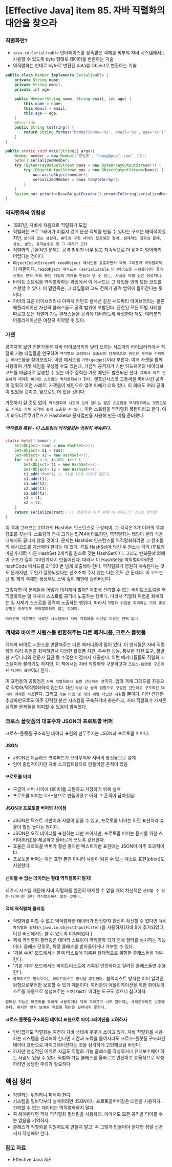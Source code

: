 # [Effective Java] item 85. 자바 직렬화의 대안을 찾으라

### 직렬화란?
- `java.io.Serializable` 인터페이스를 상속받은 객체를 외부의 자바 시스템에서도 사용할 수 있도록 byte 형태로 데이터를 변환하는 기술
- 역직렬화는 반대로 byte로 변환된 data를 Object로 변환하는 기술
```java
public class Member implements Serializable {
    private String name;
    private String email;
    private int age;

    public Member(String name, String email, int age) {
        this.name = name;
        this.email = email;
        this.age = age;
    }
    @Override
    public String toString() {
        return String.format("Member{name='%s', email='%s', age='%s'}", name, email, age);
    }
}
```

```java
public static void main(String[] args){
    Member member = new Member("홍길동", "hong@gmail.com", 25);
    byte[] serializedMember;
    try (ByteArrayOutputStream baos = new ByteArrayOutputStream()) {
        try (ObjectOutputStream oos = new ObjectOutputStream(baos)) {
            oos.writeObject(member);
            serializedMember = baos.toByteArray();
        }
    }
    System.out.println(Base64.getEncoder().encodeToString(serializedMember));
}
```
### 역직렬화의 위험성
- 1997년, 자바에 처음으로 직렬화가 도입
- 직렬화는 프로그래머가 어렵지 않게 분산 객체를 만들 수 있다는 구호는 매력적이었지만, `보이지 않는 생성자, API와 구현 사이의 모호해진 경계, 잠재적인 정확성 문제, 성능, 보안, 유지보수성 등 그 대가가 크다` 
- 직렬화의 근본적인 문제는 공격 범위가 너무 넓고 지속적으로 더 넓어져 방어하기 어렵다는 점이다. 
- `ObjectInputStream의 readObject 메서드를 호출하면서 객체 그래프가 역직렬화`되기 때문이다. `readObject 메서드는 (serializable 인터페이스를 구현했다면) 클래스패스 안의 거의 모든 타입의 객체를 만들어 낼 수 있는, 사실상 마법 같은 생성자`다.
- 바이트 스트림을 역직렬화하는 과정에서 이 메서드는 그 타입들 안의 모든 코드를 수행할 수 있다. 이 말인즉슨, 그 타입들의 코드 전체가 공격 범위에 들어간다는 뜻이다.
- 자바의 표준 라이브러리나 아파치 커먼즈 컬렉션 같은 서드파티 라이브러리는 물론 애플리케이션 자신의 클래스들도 공격 범위에 포함된다. 관련된 모든 모범 사례를 따르고 모든 직렬화 가능 클래스들을 공격에 대비하도록 작성한다 해도, 여러분의 어플리케이션은 여전히 취약할 수 있다.

### 가젯
공격자와 보안 전문가들은 자바 라이브러리와 널리 쓰이는 서드파티 라이브러리에서 직렬화 기능 타입들을 연구하여 `역직렬화 과정에서 호출되어 잠재적으로 위험한 동작을 수행하는 메서드`들을 찾아보았다. 이런 메서드를 `가젯(gadget)`이라 부른다. 여러 가젯을 함께 사용하여 가젯 체인을 구성할 수도 있는데, 가끔씩 공격자가 기반 하드웨어의 네이티브 코드를 마음대로 실행할 수 있는 아주 강력한 가젯 체인도 발견되곤 한다. `그래서 아주 신중하게 제작한 바이트 스트림만 역직렬화해야 한다.` 샌프란시스코 교통국을 마비시킨 공격이 정확히 이런 사례로, 가젯들이 체인으로 엮여 피해가 더욱 컸다. 이 외에도 여러 공격이 있었을 것이고, 앞으로도 더 있을 것이다.

가젯까지 갈 것도 없이, `역직렬화에 시간이 오래 걸리는 짧은 스트림을 역직렬화하는 것만으로도 서비스 거부 공격에 쉽게 노출될 수 있다.` 이런 스트림을 역직렬화 폭탄이라고 한다. 여기 바우터르쿠카르츠가 HashSet과 문자열만을 사용해 만든 예를 준비했다.

##### 역직렬화 폭탄 - 이 스트림의 역직렬화는 영원히 계속된다.
```java
static byte[] bomb() {
    Set<Object> root = new HashSet<>();
    Set<Object> s1 = root;
    Set<Object> s2 = new HashSet<>();
    for (int i = 0; i<100; i++) {
        Set<Object> t1 = new HashSet<>();
        Set<Object> t2 = new HashSet<>();
        t1.add("foo"); // t1을 t2와 다르게 만든다.
        s1.add(t1);
        s1.add(t2);
        s2.add(t1);
        s2.add(t2);
        s1 = t1;
        s2 = t2;
    }
    return serialize(root); // 간결하게 하기 위해 이 메서드의 코드는 생략함
}
```
이 객체 그래프는 201개의 HashSet 인스턴스로 구성되며, 그 각각은 3개 이하의 객체 참조를 갖는다. 스트림의 전체 크기는 5,744바이트지만, 역직렬화는 태양이 불타 식을 때까지도 끝나지 않을 것이다. 문제는 HashSet 인스턴스를 역직렬화하려면 그 원소들의 해시코드를 계산해야 한다는 데 있다. 루트 HashSet에 담긴 두 원소는 각각 (루트와 마찬가지로) 다른 HashSet 2개씩을 원소로 갖는 HashSet이다. 그리고 반복문에 의해 이 구조가 깊이 100단계까지 만들어진다. 따라서 이 HashSet을 역직렬화하려면 hashCode 메서드를 2^100 번 넘게 호출해야 한다. 역직렬화가 영원히 계속된다는 것도 문제지만, 무언가 잘못되었다는 신호조차 주지 않는 다는 것도 큰 문제다. 이 코드는 단 몇 개의 객체만 생성해도 스택 깊이 제한에 걸려버린다.

그렇다면 이 문제들을 어떻게 대처해야 할까? 애초에 신뢰할 수 없는 바이트스트림을 역직렬화하는 일 자체가 스스로를 공격에 노출하는 행위다. 따라서 직렬화 위험을 회피하는 일 자체가 스스로를 공격에 노출하는 행위다. 따라서 `직렬화 위험을 회피하는 가장 좋은 방법은 아무것도 역직렬화하지 않는 것이다.`

`여러분이 작성하는 새로운 시스템에서 자바 직렬화를 써야할 이유는 전혀 없다.`

### 객체와 바이트 시퀀스를 변환해주는 다른 메커니즘, 크로스 플랫폼
객체와 바이트 시퀀스를 변환해주는 다른 메커니즘이 많이 있다. 이 방식들은 자바 직렬화의 여러 위험을 회피하면서 다양한 플랫폼 지원, 우수한 성능, 풍부한 지원 도구, 활발한 커뮤니티와 전문가 집단 등 수많은 이점까지 제공한다. 이런 메커니즘들도 직렬화 시스템이라 불리기도 하지만, 이 책에서는 자바 직렬화와 구분하고자 `크로스-플랫폼 구조화된 데이터 표현`이라 한다.

이 표현들의 공통점은 `자바 직렬화보다 훨씬 간단하는 것`이다. 임의 객체 그래프를 자동으로 직렬화/역직렬화하지 않는다. 대신 `속성-값 쌍의 집합으로 구성된 간단하고 구조화된 데이터 객체를 사용`한다. 그리고 `기본 타입 몇 개와 배열 타입만 지원`할 뿐이다. 이런 간단한 추상화만으로도 아주 강력한 분산 시스템을 구축하기에 충분하고, 자바 직렬화가 가져온 심각한 문제들을 회피할 수 있음이 밝혀졌다.

### 크로스 플랫폼의 대표주자 JSON과 프로토콜 버퍼
크로스-플랫폼 구조화된 데이터 표현의 선두주자는 JSON과 프로토콜 버퍼다. 
#### JSON
- JSON은 더글라스 크록퍼드가 브라우저와 서버의 통신용으로 설계
- 언어 중립적이지만 자바 스크립트용으로 만들어진 흔적이 있음
#### 프로토콜 버퍼
- 구글이 서버 사이에 데이터를 교환하고 저장하기 위해 설계
- 프로토콜 버퍼는 C++용으로 만들어졌고 아직 그 흔적이 남아있음.

#### JSON과 프로토콜 버퍼의 차이점
- JSON은 텍스트 기반이라 사람이 읽을 수 있고, 프로토콜 버퍼는 이진 표현이라 효율이 훨씬 높다는 점이다.
- JSON은 오직 데이터를 표현하는 데만 쓰이지만, 프로토콜 버퍼는 문서를 위한 스키마(타입)을 제공하고 올바르게 쓰도록 강요한다. 
- 효율은 프로토콜 버퍼가 훨씬 좋지만 텍스트기반 표현에는 JSON이 아주 효과적이다. 
- 프로토콜 버퍼는 이진 표현 뿐만 아니라 사람이 읽을 수 있는 텍스트 표현(pbtxt)도 지원한다.

#### 신뢰할 수 없는 데이터는 절대 역직렬화지 말자!
레거시 시스템 때문에 자바 직렬화를 완전히 배제할 수 없을 때의 차선책은 `신뢰할 수 없는 데이터는 절대 역직렬화하지 않는 것이다.` 

#### 객체 역직렬화 필터링

- 직렬화를 피할 수 없고 역직렬화한 데이터가 안전한지 완전히 확신할 수 없다면 `객체 역직렬화 필터링(java.io.ObjectInputFilter)`을 사용하자(자바 9에 추가되었고, 이전 버전에서도 쓸 수 있도록 이식되었다.)
- 객체 역직렬화 필터링은 데이터 스트림이 역직렬화 되기 전에 필터를 설치하는 기능이다. 클래스 단위로, 특정 클래스를 받아들이거나 거부할 수 있다.
- '기본 수용' 모드에서는 블랙 리스트에 기록된 잠재적으로 위험한 클래스들을 거부한다.
- '기본 거부' 모드에서는 화이트리스트에 기록된 안전하다고 알려진 클래스들만 수용한다. 
- `블랙리스트 방식보다는 화이트리스트 방식을 추천한다.` 블랙리스트 방식은 이미 알려진 위험으로부터만 보호할 수 있기 때문이다. 여러분의 애플리케이션을 위한 화이트리스트를 자동으로 생성해주는 `스왓(SWAT)` 이라는 도구도 있으니 참고하자.

`필터링 기능은 메모리를 과하게 사용하거나 객체 그래프가 너무 깊어지는 사태로부터도 보호해준다. 하지만 앞서 보여준 직렬화 폭탄은 걸러내지 못한다.`

#### 크로스 플랫폼 구조화된 데이터 표현으로 마이그레이션을 고려하자

- 안타깝게도 직렬화는 여전히 자바 생태계 곳곳에 쓰이고 있다. 자바 직렬화를 사용하는 시스템을 관리해야 한다면 시간과 노력을 들여서라도 크로스-플랫폼 구조화된 데이터 표현으로 마이그레이션하는 것을 심각하게 고민해보길 바란다. 
- 하지만 현실적인 이유로 지금도 직렬화 가능 클래스를 작성하거나 유지보수해야 하는 사람도 있을 수 있다. 직렬화 가능 클래스를 올바르고 안전하고 효율적으로 작성하려면 상당한 주의가 필요하다. 

## 핵심 정리

- 직렬화는 위험하니 피해야 한다. 
- 시스템을 밑바닥부터 설계하려면 JSON이나 프로토콜버퍼같은 대안을 사용하자. 신뢰할 수 없는 데이터는 역직렬화하지 말자.
- 꼭 해야한다면 객체 역직렬화 필터링을 사용하되, 이마저도 모든 공격을 막아줄 수는 없음을 기억하자.
- 클래스가 직렬화를 지원하도록 만들지 말고, 꼭 그렇게 만들어야 한다면 정말 신경써서 작성해야 한다.

### 참고 자료
- Effective Java 3/E